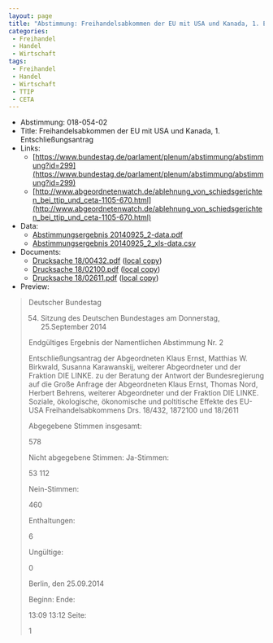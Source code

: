 ```yaml
---
layout: page
title: "Abstimmung: Freihandelsabkommen der EU mit USA und Kanada, 1. Entschließungsantrag"
categories:
 - Freihandel
 - Handel
 - Wirtschaft
tags:
 - Freihandel
 - Handel
 - Wirtschaft
 - TTIP
 - CETA
---
```


* Abstimmung: 018-054-02
* Title: Freihandelsabkommen der EU mit USA und Kanada, 1. Entschließungsantrag
* Links: 
    * [https://www.bundestag.de/parlament/plenum/abstimmung/abstimmung?id=299](https://www.bundestag.de/parlament/plenum/abstimmung/abstimmung?id=299)
    * [http://www.abgeordnetenwatch.de/ablehnung_von_schiedsgerichten_bei_ttip_und_ceta-1105-670.html](http://www.abgeordnetenwatch.de/ablehnung_von_schiedsgerichten_bei_ttip_und_ceta-1105-670.html)
* Data: 
    * [Abstimmungsergebnis 20140925_2-data.pdf](/res/abstimmungsliste/20140925_2-data.pdf)
    * [Abstimmungsergebnis 20140925_2_xls-data.csv](/res/abstimmungsliste/analyses/20140925_2_xls-data.csv)
* Documents: 
    * [Drucksache 18/00432.pdf](http://dip21.bundestag.de/dip21/btd/18/004/1800432.pdf) ([local copy](/res/abstimmungsdaten/018-054-02/1800432.pdf))
    * [Drucksache 18/02100.pdf](http://dip21.bundestag.de/dip21/btd/18/021/1802100.pdf) ([local copy](/res/abstimmungsdaten/018-054-02/1802100.pdf))
    * [Drucksache 18/02611.pdf](http://dip21.bundestag.de/dip21/btd/18/026/1802611.pdf) ([local copy](/res/abstimmungsdaten/018-054-02/1802611.pdf))
* Preview: 
> Deutscher Bundestag
> 
> 54. Sitzung des Deutschen Bundestages
> am Donnerstag, 25.September 2014
> 
> Endgültiges Ergebnis der Namentlichen Abstimmung Nr. 2
> 
> Entschließungsantrag der Abgeordneten Klaus Ernst, Matthias W. Birkwald, Susanna
> Karawanskij, weiterer Abgeordneter und der Fraktion DIE LINKE.
> zu der Beratung der Antwort der Bundesregierung auf die Große Anfrage der Abgeordneten
> Klaus Ernst, Thomas Nord, Herbert Behrens, weiterer Abgeordneter und der Fraktion DIE
> LINKE.
> Soziale, ökologische, ökonomische und poltitische Effekte des EU-USA
> Freihandelsabkommens
> Drs. 18/432, 1872100 und 18/2611
> 
> Abgegebene Stimmen insgesamt:
> 
> 578
> 
> Nicht abgegebene Stimmen:
> Ja-Stimmen:
> 
> 53
> 112
> 
> Nein-Stimmen:
> 
> 460
> 
> Enthaltungen:
> 
> 6
> 
> Ungültige:
> 
> 0
> 
> Berlin, den 25.09.2014
> 
> Beginn:
> Ende:
> 
> 13:09
> 13:12
> Seite:
> 
> 1
> 
> 
